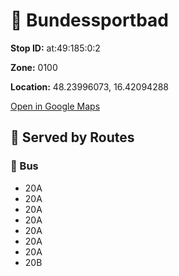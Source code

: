# 🚉 Bundessportbad


**Stop ID:** at:49:185:0:2

**Zone:** 0100

**Location:** 48.23996073, 16.42094288

[Open in Google Maps](https://www.google.com/maps?q=48.23996073,16.42094288)

## 🚆 Served by Routes

### 🚌 Bus
- 20A
- 20A
- 20A
- 20A
- 20A
- 20A
- 20A
- 20B